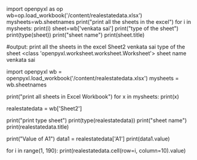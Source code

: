 import openpyxl as op
wb=op.load_workbook('/content/realestatedata.xlsx')
mysheets=wb.sheetnames
print("print all the sheets in the excel")
for i in mysheets:
  print(i)
sheet=wb['venkata sai']
print("type of the sheet")
print(type(sheet))
print("sheet name")
print(sheet.title)

#output:
print all the sheets in the excel
Sheet2
venkata sai
type of the sheet
<class 'openpyxl.worksheet.worksheet.Worksheet'>
sheet name
venkata sai



import openpyxl
wb = openpyxl.load_workbook('/content/realestatedata.xlsx')
mysheets = wb.sheetnames

print("print all sheets in Excel Workbook")
for x in mysheets:
  print(x)

realestatedata = wb['Sheet2']

print("print type sheet")
print(type(realestatedata))
print("sheet name") 
print(realestatedata.title)

print("Value of A1")
data1 = realestatedata['A1']
print(data1.value)

for i in range(1, 190):
	print(realestatedata.cell(row=i, column=10).value)
